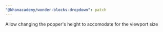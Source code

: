 ```yaml
---
"@khanacademy/wonder-blocks-dropdown": patch
---
```


Allow changing the popper's height to accomodate for the viewport size
